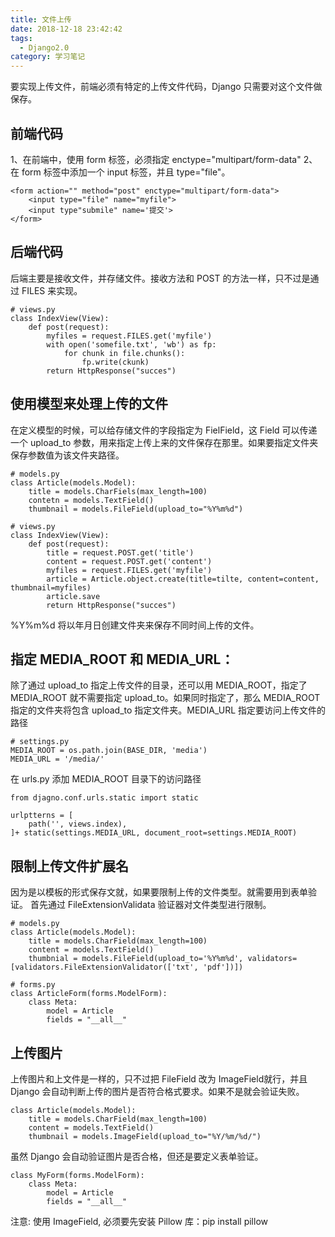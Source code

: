 ```yaml
---
title: 文件上传
date: 2018-12-18 23:42:42
tags:
  - Django2.0
category: 学习笔记
---
```


要实现上传文件，前端必须有特定的上传文件代码，Django 只需要对这个文件做保存。
<!-- more -->

## 前端代码
1、在前端中，使用 form 标签，必须指定 enctype="multipart/form-data"
2、在 form 标签中添加一个 input 标签，并且 type="file"。
```
<form action="" method="post" enctype="multipart/form-data">
    <input type="file" name="myfile">
    <input type"submile" name='提交'>
</form>
```

## 后端代码
后端主要是接收文件，并存储文件。接收方法和 POST 的方法一样，只不过是通过 FILES 来实现。
```
# views.py
class IndexView(View):
    def post(request):
        myfiles = request.FILES.get('myfile')
        with open('somefile.txt', 'wb') as fp:
            for chunk in file.chunks():
                fp.write(ckunk)
        return HttpResponse("succes")
```

## 使用模型来处理上传的文件
在定义模型的时候，可以给存储文件的字段指定为 FielField，这 Field 可以传递一个 upload_to 参数，用来指定上传上来的文件保存在那里。如果要指定文件夹保存参数值为该文件夹路径。
```
# models.py
class Article(models.Model):
    title = models.CharFiels(max_length=100)
    contetn = models.TextField()
    thumbnail = models.FileField(upload_to="%Y%m%d")

# views.py
class IndexView(View):
    def post(request):
        title = request.POST.get('title')
        content = request.POST.get('content')
        myfiles = request.FILES.get('myfile')
        article = Article.object.create(title=tilte, content=content, thumbnail=myfiles)
        article.save
        return HttpResponse("succes")
```
%Y%m%d 将以年月日创建文件夹来保存不同时间上传的文件。

## 指定 MEDIA_ROOT 和 MEDIA_URL：
除了通过 upload_to 指定上传文件的目录，还可以用 MEDIA_ROOT，指定了 MEDIA_ROOT 就不需要指定 upload_to。如果同时指定了，那么 MEDIA_ROOT 指定的文件夹将包含 upload_to 指定文件夹。MEDIA_URL 指定要访问上传文件的路径
```
# settings.py
MEDIA_ROOT = os.path.join(BASE_DIR, 'media')
MEDIA_URL = '/media/'
```

在 urls.py 添加 MEDIA_ROOT 目录下的访问路径
```
from djagno.conf.urls.static import static

urlptterns = [
    path('', views.index),
]+ static(settings.MEDIA_URL, document_root=settings.MEDIA_ROOT)
```

## 限制上传文件扩展名
因为是以模板的形式保存文就，如果要限制上传的文件类型。就需要用到表单验证。
首先通过 FileExtensionValidata 验证器对文件类型进行限制。
```
# models.py 
class Article(models.Model):
    title = models.CharField(max_length=100)
    content = models.TextField()
    thumbnial = models.FileField(upload_to='%Y%m%d', validators=[validators.FileExtensionValidator(['txt', 'pdf'])])

# forms.py
class ArticleForm(forms.ModelForm):
    class Meta:
        model = Article
        fields = "__all__"    
```

## 上传图片
上传图片和上文件是一样的，只不过把 FileField 改为 ImageField就行，并且 Django 会自动判断上传的图片是否符合格式要求。如果不是就会验证失败。
```
class Article(models.Model):
    title = models.CharField(max_length=100)
    content = models.TextField()
    thumbnail = models.ImageField(upload_to="%Y/%m/%d/")
```

虽然 Django 会自动验证图片是否合格，但还是要定义表单验证。
```
class MyForm(forms.ModelForm):
    class Meta:
        model = Article
        fields = "__all__"
```

注意: 使用 ImageField, 必须要先安装 Pillow 库：pip install pillow